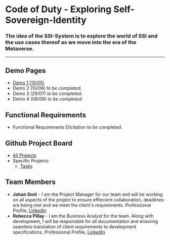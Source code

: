 ﻿# Code of Duty  - Exploring Self-Sovereign-Identity
### The idea of the SSI-System is to explore the world of SSI and the use cases thereof as we move into the era of the Metaverse.
---

## Demo Pages
* [Demo 1 (13/05)](https://github.com/COS301-SE-2022/Exploring-Self-Sovereign-Identity/wiki/Demo-1)
* Demo 2 (10/06) <i> to be completed. </i>
* Demo 3 (29/07) <i> to be completed. </i>
* Demo 4 (08/09) <i> to be completed. </i>

## Functional Requirements
* Functional Requirements Elicitation <i> to be completed. </i>

## Github Project Board
* [All Projects](https://github.com/COS301-SE-2022/Exploring-Self-Sovereign-Identity/projects)
* Specific Projects:
    * [Tasks](https://github.com/COS301-SE-2022/Exploring-Self-Sovereign-Identity/projects/1)

## Team Members
*  <b>Johan Smit</b> - I am the Project Manager for our team and will be working on all aspects of the project to ensure effiecient collaboration, deadlines are being met and we meet the client's requirements. Professional Profile, [LinkedIn](https://www.linkedin.com/in/johan-smit-2aa294157)
*  <b>Rebecca Pillay</b> - I am the Business Analyst for the team. Along with development, I will be responsible for all documentation and ensuring seamless translation of client requirements to development specifications. Professional Profile, [LinkedIn](https://www.linkedin.com/in/rebecca-p-48b236118)
